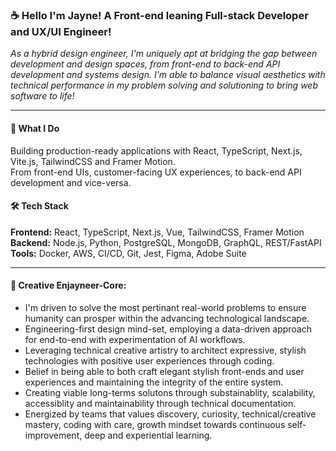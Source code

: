 <div>
  <h3>☕️ Hello I'm Jayne! A Front-end leaning Full-stack Developer and UX/UI Engineer!</h3>
  
  <p><i>As a hybrid design engineer, I'm uniquely apt at bridging the gap between development and design spaces, from front-end to back-end API development and systems design. I'm able to balance visual aesthetics with technical performance in my problem solving and solutioning to bring web software to life!</i><p>

----------------------

  <h4>🚀 What I Do</h4>
  <p>Building production-ready applications with React, TypeScript, Next.js, Vite.js, TailwindCSS and Framer Motion. 
  <br> From front-end UIs, customer-facing UX experiences, to back-end API development and vice-versa.</p>
  
  <h4>🛠️ Tech Stack</h4>
  <b>Frontend:</b> React, TypeScript, Next.js, Vue, TailwindCSS, Framer Motion
  <br><b>Backend:</b> Node.js, Python, PostgreSQL, MongoDB, GraphQL, REST/FastAPI
  <br><b>Tools:</b> Docker, AWS, CI/CD, Git, Jest, Figma, Adobe Suite

</div>

----------------------

<div>
  <h4>🫶 Creative Enjayneer-Core: </h4>
    <ul>
      <li>I'm driven to solve the most pertinant real-world problems to ensure humanity can prosper within the advancing technological landscape.</li>
      <li>Engineering-first design mind-set, employing a data-driven approach for end-to-end with experimentation of AI workflows.</li>
      <li>Leveraging technical creative artistry to architect expressive, stylish technologies with positive user experiences through coding.</li>
      <li>Belief in being able to both craft elegant stylish front-ends and user experiences and maintaining the integrity of the entire system.</li>
      <li>Creating viable long-terms solutons through substainablity, scalability, accessiblity and maintainability through technical documentation. </li>
      <li>Energized by teams that values discovery, curiosity, technical/creative mastery, coding with care, growth mindset towards continuous self-improvement, deep and experiential learning.</li>
    </ul>
</div>
